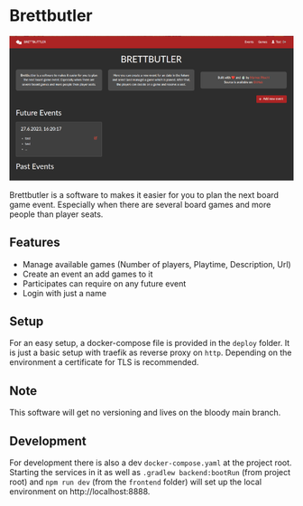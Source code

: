 # Brettbutler

![Screenshot](docs/screenshot.png)

Brettbutler is a software to makes it easier for you to plan the next board game event.
Especially when there are several board games and more people than player seats.

## Features

* Manage available games (Number of players, Playtime, Description, Url)
* Create an event an add games to it
* Participates can require on any future event
* Login with just a name

## Setup

For an easy setup, a docker-compose file is provided in the `deploy` folder.
It is just a basic setup with traefik as reverse proxy on `http`.
Depending on the environment a certificate for TLS is recommended.

## Note

This software will get no versioning and lives on the bloody main branch.

## Development

For development there is also a dev `docker-compose.yaml` at the project root.
Starting the services in it as well as `.gradlew backend:bootRun` (from project root) and `npm run dev` (from the `frontend` folder)
will set up the local environment on http://localhost:8888.
